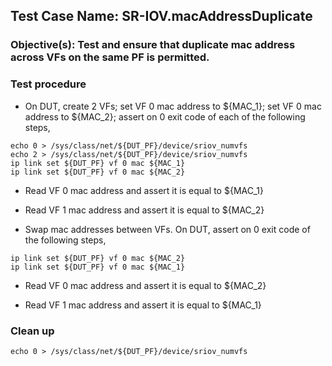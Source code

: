 
## Test Case Name: SR-IOV.macAddressDuplicate

### Objective(s): Test and ensure that duplicate mac address across VFs on the same PF is permitted.

### Test procedure

* On DUT, create 2 VFs; set VF 0 mac address to ${MAC_1}; set VF 0 mac address to ${MAC_2}; assert on 0 exit code of each of the following steps,
```
echo 0 > /sys/class/net/${DUT_PF}/device/sriov_numvfs
echo 2 > /sys/class/net/${DUT_PF}/device/sriov_numvfs
ip link set ${DUT_PF} vf 0 mac ${MAC_1}
ip link set ${DUT_PF} vf 0 mac ${MAC_2}
```

* Read VF 0 mac address and assert it is equal to ${MAC_1}

* Read VF 1 mac address and assert it is equal to ${MAC_2}


* Swap mac addresses between VFs. On DUT, assert on 0 exit code of the following steps,

```
ip link set ${DUT_PF} vf 0 mac ${MAC_2}
ip link set ${DUT_PF} vf 0 mac ${MAC_1}
```

* Read VF 0 mac address and assert it is equal to ${MAC_2}

* Read VF 1 mac address and assert it is equal to ${MAC_1}

### Clean up
```
echo 0 > /sys/class/net/${DUT_PF}/device/sriov_numvfs
```
